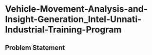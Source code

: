 # Vehicle-Movement-Analysis-and-Insight-Generation_Intel-Unnati-Industrial-Training-Program

## Problem Statement

